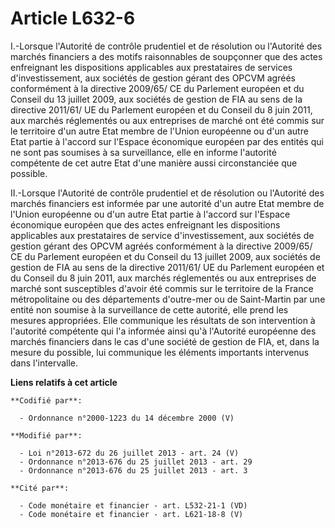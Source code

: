 # Article L632-6

I.-Lorsque l'Autorité de contrôle prudentiel et de résolution ou l'Autorité des marchés financiers a des motifs raisonnables
de soupçonner que des actes enfreignant les dispositions applicables aux prestataires de services d'investissement, aux
sociétés de gestion gérant des OPCVM agréés conformément à la directive 2009/65/ CE du Parlement européen et du Conseil du 13
juillet 2009, aux sociétés de gestion de FIA au sens de la directive 2011/61/ UE du Parlement européen et du Conseil du 8
juin 2011, aux marchés réglementés ou aux entreprises de marché ont été commis sur le territoire d'un autre Etat membre de
l'Union européenne ou d'un autre Etat partie à l'accord sur l'Espace économique européen par des entités qui ne sont pas
soumises à sa surveillance, elle en informe l'autorité compétente de cet autre Etat d'une manière aussi circonstanciée que
possible. 

II.-Lorsque l'Autorité de contrôle prudentiel et de résolution ou l'Autorité des marchés financiers est informée par une
autorité d'un autre Etat membre de l'Union européenne ou d'un autre Etat partie à l'accord sur l'Espace économique européen
que des actes enfreignant les dispositions applicables aux prestataires de service d'investissement, aux sociétés de gestion
gérant des OPCVM agréés conformément à la directive 2009/65/ CE du Parlement européen et du Conseil du 13 juillet 2009, aux
sociétés de gestion de FIA au sens de la directive 2011/61/ UE du Parlement européen et du Conseil du 8 juin 2011, aux
marchés réglementés ou aux entreprises de marché sont susceptibles d'avoir été commis sur le territoire de la France
métropolitaine ou des départements d'outre-mer ou de Saint-Martin par une entité non soumise à la surveillance de cette
autorité, elle prend les mesures appropriées. Elle communique les résultats de son intervention à l'autorité compétente qui
l'a informée ainsi qu'à l'Autorité européenne des marchés financiers dans le cas d'une société de gestion de FIA, et, dans la
mesure du possible, lui communique les éléments importants intervenus dans l'intervalle.

**Liens relatifs à cet article**

	**Codifié par**:

	  - Ordonnance n°2000-1223 du 14 décembre 2000 (V)

	**Modifié par**:

	  - Loi n°2013-672 du 26 juillet 2013 - art. 24 (V)
	  - Ordonnance n°2013-676 du 25 juillet 2013 - art. 29
	  - Ordonnance n°2013-676 du 25 juillet 2013 - art. 3

	**Cité par**:

	  - Code monétaire et financier - art. L532-21-1 (VD)
	  - Code monétaire et financier - art. L621-18-8 (V)
